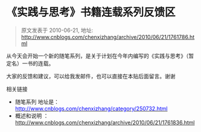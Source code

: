 # 《实践与思考》书籍连载系列反馈区 
> 原文发表于 2010-06-21, 地址: http://www.cnblogs.com/chenxizhang/archive/2010/06/21/1761786.html 


<p>从今天会开始一个新的随笔系列，是关于计划在今年内编写的《实践与思考》（暂定名）一书的连载。</p>
<p>大家的反馈和建议，可以给我发邮件，也可以直接在本贴后面留言。谢谢</p>
<p>相关链接</p>
<ul><li>随笔系列 地址是：<a title="http://www.cnblogs.com/chenxizhang/category/250732.html" href="http://www.cnblogs.com/chenxizhang/category/250732.html" target="_blank"><font color="#0000ff">http://www.cnblogs.com/chenxizhang/category/250732.html</font></a></li><li>概述和说明 ： <a href="http://www.cnblogs.com/chenxizhang/archive/2010/06/21/1761836.html" target="_blank">http://www.cnblogs.com/chenxizhang/archive/2010/06/21/1761836.html</a></li></ul> 